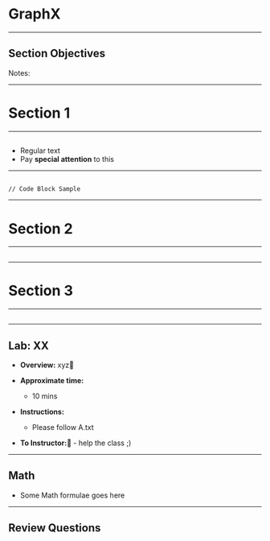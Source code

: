 # GraphX
---

## Section Objectives



Notes:


---

# Section 1

---
## 

* Regular text
* Pay **special attention** to this
---

## 

```text
// Code Block Sample

```

---

# Section 2

---

##

---

# Section 3

---

##
---
## Lab: XX

* **Overview:** xyz
* **Approximate time:**
  - 10 mins

* **Instructions:** 
  - Please follow A.txt

* **To Instructor:**  - help the class ;)


---

## Math

* Some Math formulae goes here



---

## Review Questions
























